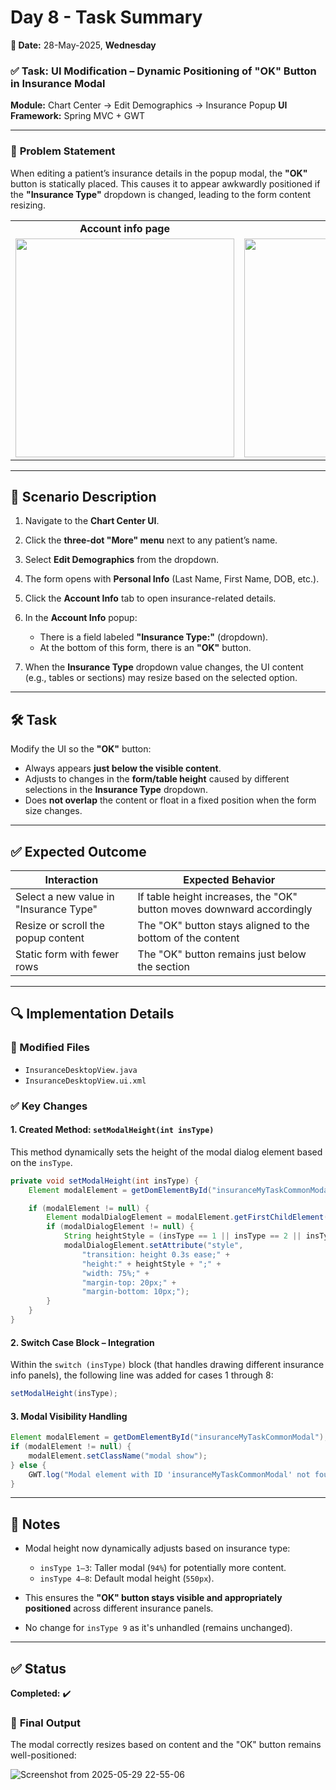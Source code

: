# **Day 8 - Task Summary**

**📅 Date:** 28-May-2025, **Wednesday**

### ✅ **Task: UI Modification – Dynamic Positioning of "OK" Button in Insurance Modal**

**Module:** Chart Center → Edit Demographics → Insurance Popup
**UI Framework:** Spring MVC + GWT

---

### 🔧 **Problem Statement**

When editing a patient’s insurance details in the popup modal, the **"OK"** button is statically placed. This causes it to appear awkwardly positioned if the **"Insurance Type"** dropdown is changed, leading to the form content resizing.

<table>
  <tr>
    <td align="center"><strong>Account info page </strong></td>
    <td align="center"><strong>Pop up </strong></td>
  </tr>
  <tr>
    <td align="center">
      <img src="https://github.com/user-attachments/assets/9653d7b5-2f8a-423a-80de-5f7a1f8a379e" width="350"/>
    </td>
    <td align="center">
      <img src="https://github.com/user-attachments/assets/016d2751-bdc0-4739-94df-c8e505e30e6d" width="350"/>
    </td>
  </tr>
</table>

---

## 🎯 **Scenario Description**

1. Navigate to the **Chart Center UI**.
2. Click the **three-dot "More" menu** next to any patient’s name.
3. Select **Edit Demographics** from the dropdown.
4. The form opens with **Personal Info** (Last Name, First Name, DOB, etc.).
5. Click the **Account Info** tab to open insurance-related details.
6. In the **Account Info** popup:

   * There is a field labeled **"Insurance Type:"** (dropdown).
   * At the bottom of this form, there is an **"OK"** button.
7. When the **Insurance Type** dropdown value changes, the UI content (e.g., tables or sections) may resize based on the selected option.

---

## 🛠️ **Task**

Modify the UI so the **"OK"** button:

* Always appears **just below the visible content**.
* Adjusts to changes in the **form/table height** caused by different selections in the **Insurance Type** dropdown.
* Does **not overlap** the content or float in a fixed position when the form size changes.

---

## ✅ **Expected Outcome**

| Interaction                            | Expected Behavior                                                     |
| -------------------------------------- | --------------------------------------------------------------------- |
| Select a new value in "Insurance Type" | If table height increases, the "OK" button moves downward accordingly |
| Resize or scroll the popup content     | The "OK" button stays aligned to the bottom of the content            |
| Static form with fewer rows            | The "OK" button remains just below the section                        |



---


## 🔍 Implementation Details

### 📄 Modified Files

* `InsuranceDesktopView.java`
* `InsuranceDesktopView.ui.xml`

### ✅ Key Changes

#### 1. **Created Method: `setModalHeight(int insType)`**

This method dynamically sets the height of the modal dialog element based on the `insType`.

```java
private void setModalHeight(int insType) {
    Element modalElement = getDomElementById("insuranceMyTaskCommonModal");

    if (modalElement != null) {
        Element modalDialogElement = modalElement.getFirstChildElement();
        if (modalDialogElement != null) {
            String heightStyle = (insType == 1 || insType == 2 || insType == 3) ? "94%" : "550px";
            modalDialogElement.setAttribute("style",
                "transition: height 0.3s ease;" +
                "height:" + heightStyle + ";" +
                "width: 75%;" +
                "margin-top: 20px;" +
                "margin-bottom: 10px;");
        }
    }
}
```

#### 2. **Switch Case Block – Integration**

Within the `switch (insType)` block (that handles drawing different insurance info panels), the following line was added for cases 1 through 8:

```java
setModalHeight(insType);
```

#### 3. **Modal Visibility Handling**

```java
Element modalElement = getDomElementById("insuranceMyTaskCommonModal");
if (modalElement != null) {
    modalElement.setClassName("modal show");
} else {
    GWT.log("Modal element with ID 'insuranceMyTaskCommonModal' not found in onDataSubmitResponse");
}
```

---

## 📌 Notes

* Modal height now dynamically adjusts based on insurance type:

  * `insType 1–3`: Taller modal (`94%`) for potentially more content.
  * `insType 4–8`: Default modal height (`550px`).
* This ensures the **"OK" button stays visible and appropriately positioned** across different insurance panels.
* No change for `insType 9` as it's unhandled (remains unchanged).

---

## ✅ Status

**Completed:** ✔️

### 📸 **Final Output**

The modal correctly resizes based on content and the "OK" button remains well-positioned:

![Screenshot from 2025-05-29 22-55-06](https://github.com/user-attachments/assets/a231e38a-3428-41ab-8042-4be2c762b05c)



